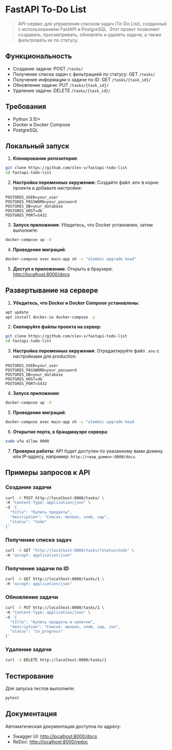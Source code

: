 # FastAPI To-Do List

> API-сервис для управления списком задач (To-Do List), созданный с использованием FastAPI и PostgreSQL.
Этот проект позволяет создавать, просматривать, обновлять и удалять задачи, а также фильтровать их по статусу.

## Функциональность

- Создание задачи: POST `/tasks/`
- Получение списка задач с фильтрацией по статусу: GET `/tasks/`
- Получение информации о задаче по ID: GET `/tasks/{task_id}/`
- Обновление задачи: PUT `/tasks/{task_id}/`
- Удаление задачи: DELETE `/tasks/{task_id}/`

## Требования

- Python 3.10+
- Docker и Docker Compose
- PostgreSQL

## Локальный запуск

1. **Клонирование репозитория**:

```bash
git clone https://github.com/slev-v/fastapi-todo-list
cd fastapi-todo-list
```

2. **Настройка переменных окружения:** Создайте файл .env в корне проекта и добавьте настройки:

```env
POSTGRES_USER=your_user
POSTGRES_PASSWORD=your_password
POSTGRES_DB=your_database
POSTGRES_HOST=db
POSTGRES_PORT=5432
```

3. **Запуск приложения**: Убедитесь, что Docker установлен, затем выполните:

```bash
docker-compose up -d
```

4. **Проведение миграций**:

```bash
docker-compose exec main-app sh -c "alembic upgrade head"
```

5. **Доступ к приложению**: Открыть в браузере: <http://localhost:8000/docs>

## Развертывание на сервере

1. **Убедитесь, что Docker и Docker Compose установлены**:

```bash
apt update
apt install docker.io docker-compose -y
```

2. **Скопируйте файлы проекта на сервер**:

```bash
git clone https://github.com/slev-v/fastapi-todo-list
cd fastapi-todo-list
```

3. **Настройка переменных окружения**: Отредактируйте файл `.env` с настройками для production.

```env
POSTGRES_USER=your_user
POSTGRES_PASSWORD=your_password
POSTGRES_DB=your_database
POSTGRES_HOST=db
POSTGRES_PORT=5432
```

4. **Запуск приложения**:

```bash
docker-compose up -d
```

5. **Проведение миграций**:

```bash
docker-compose exec main-app sh -c "alembic upgrade head
```

6. **Открытие порта, в брандмауэре сервера**:

```bash
sudo ufw allow 8000
```

7. **Проверка работы**: API будет доступен по указанному вами домену или IP-адресу, например: `http://<ваш_домен>:8000/docs`.

## Примеры запросов к API

### Создание задачи

```bash
curl -X POST http://localhost:8000/tasks/ \
-H "Content-Type: application/json" \
-d '{
  "title": "Купить продукты",
  "description": "Список: молоко, хлеб, сыр",
  "status": "todo"
}'
```

### Получение списка задач

```bash
curl -X GET "http://localhost:8000/tasks/?status=todo" \
-H "accept: application/json"
```

### Получение задачи по ID

```bash
curl -X GET http://localhost:8000/tasks/1 \
-H "accept: application/json"
```

### Обновление задачи

```bash
curl -X PUT http://localhost:8000/tasks/1 \
-H "Content-Type: application/json" \
-d '{
  "title": "Купить продукты и напитки",
  "description": "Список: молоко, хлеб, сыр, сок",
  "status": "in_progress"
}'
```

### Удаление задачи

```bash
curl -X DELETE http://localhost:8000/tasks/1
```

## Тестирование

Для запуска тестов выполните:

```bash
pytest
```

## Документация

Автоматическая документация доступна по адресу:

- Swagger UI: <http://localhost:8000/docs>
- ReDoc: <http://localhost:8000/redoc>
